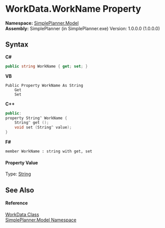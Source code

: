 # WorkData.WorkName Property 
 

**Namespace:**&nbsp;<a href="69154b3e-94f5-3ded-5607-f19f1dffa32f">SimplePlanner.Model</a><br />**Assembly:**&nbsp;SimplePlanner (in SimplePlanner.exe) Version: 1.0.0.0 (1.0.0.0)

## Syntax

**C#**<br />
``` C#
public string WorkName { get; set; }
```

**VB**<br />
``` VB
Public Property WorkName As String
	Get
	Set
```

**C++**<br />
``` C++
public:
property String^ WorkName {
	String^ get ();
	void set (String^ value);
}
```

**F#**<br />
``` F#
member WorkName : string with get, set

```


#### Property Value
Type: <a href="http://msdn2.microsoft.com/en-us/library/s1wwdcbf" target="_blank">String</a>

## See Also


#### Reference
<a href="d936527b-961a-1a6b-8b0f-401282ea6309">WorkData Class</a><br /><a href="69154b3e-94f5-3ded-5607-f19f1dffa32f">SimplePlanner.Model Namespace</a><br />